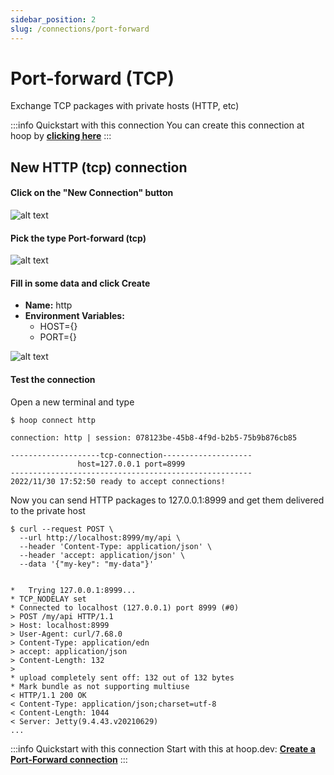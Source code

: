 ```yaml
---
sidebar_position: 2
slug: /connections/port-forward
---
```


# Port-forward (TCP)

Exchange TCP packages with private hosts (HTTP, etc)

:::info Quickstart with this connection
You can create this connection at hoop by <b><a target="_blank" href="https://app.hoop.dev/connections/tcp/new?data=ewogICJuYW1lIjogImh0dHAiLAogICJ0eXBlIjogInRjcCIsCiAgInNlY3JldCI6IHsKICAgICJlbnZ2YXI6SE9TVCI6ICJiWGt1Y0hKcGRtRjBaUzUxY213dWFXOD0iLAogICAgImVudnZhcjpQT1JUIjogIk5EUXoiCiAgfSwKICAiY29tbWFuZCI6IFtdCn0=">clicking here</a></b>
:::


## New HTTP (tcp) connection

#### Click on the "New Connection" button

![alt text](https://hoopartifacts.s3.amazonaws.com/screenshots/hoop/browser-new-connection.png)

#### Pick the type Port-forward (tcp)

![alt text](https://hoopartifacts.s3.amazonaws.com/screenshots/hoop/browser-new-connection-modal-tcp.png)

#### Fill in some data and click Create

- **Name:** http
- **Environment Variables:** 
  - HOST={}
  - PORT={}

![alt text](https://hoopartifacts.s3.amazonaws.com/screenshots/hoop/browser-new-cmd-tcp-inputs.png)

#### Test the connection

Open a new terminal and type
```shell
$ hoop connect http

connection: http | session: 078123be-45b8-4f9d-b2b5-75b9b876cb85

--------------------tcp-connection--------------------
               host=127.0.0.1 port=8999
------------------------------------------------------
2022/11/30 17:52:50 ready to accept connections!
```

Now you can send HTTP packages to 127.0.0.1:8999 and get them delivered to the private host

```shell
$ curl --request POST \
  --url http://localhost:8999/my/api \
  --header 'Content-Type: application/json' \
  --header 'accept: application/json' \
  --data '{"my-key": "my-data"}'
  
  
*   Trying 127.0.0.1:8999...
* TCP_NODELAY set
* Connected to localhost (127.0.0.1) port 8999 (#0)
> POST /my/api HTTP/1.1
> Host: localhost:8999
> User-Agent: curl/7.68.0
> Content-Type: application/edn
> accept: application/json
> Content-Length: 132
> 
* upload completely sent off: 132 out of 132 bytes
* Mark bundle as not supporting multiuse
< HTTP/1.1 200 OK
< Content-Type: application/json;charset=utf-8
< Content-Length: 1044
< Server: Jetty(9.4.43.v20210629)
...
```

:::info Quickstart with this connection
Start with this at hoop.dev: <b><a target="_blank" href="https://app.hoop.dev/connections/tcp/new?data=ewogICJuYW1lIjogImh0dHAiLAogICJ0eXBlIjogInRjcCIsCiAgInNlY3JldCI6IHsKICAgICJlbnZ2YXI6SE9TVCI6ICJiWGt1Y0hKcGRtRjBaUzUxY213dWFXOD0iLAogICAgImVudnZhcjpQT1JUIjogIk5EUXoiCiAgfSwKICAiY29tbWFuZCI6IFtdCn0=">Create a Port-Forward connection</a></b>
:::

